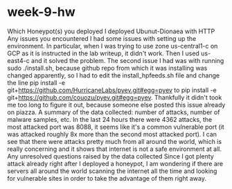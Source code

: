 # week-9-hw

Which Honeypot(s) you deployed
  I deployed Ubunut-Dionaea with HTTP
Any issues you encountered
  I had some issues with setting up the environment. In particular, when I was trying to use zone us-central1-c on GCP as it is instructed in the lab writeup, it didn't work. Then I used us-east4-c and it solved the problem. The second issue I had was with running sudo ./install.sh, because github repo from which it was installing was changed apparently, so I had to edit the install_hpfeeds.sh file and change the line pip install -e git+https://github.com/HurricaneLabs/pyev.git#egg=pyev to pip install -e git+https://github.com/couozu/pyev.git#egg=pyev. Thankfully it didn't took me too long to figure it out, because someone else posted this issue already on piazza.
A summary of the data collected: number of attacks, number of malware samples, etc.
  In the last 24 hours there were 4362 attacks, the most attacked port was 8088, it seems like it's a common vulnerable port (it was attacked roughly 8x more than the second most attacked port). I can see that there were attacks pretty much from all around the world, which is really concerning and it shows that internet is not a safe environment at all.
Any unresolved questions raised by the data collected
  Since I got plenty attack already right after I deployed a honeypot, I am wondering if there are servers all around the world scanning the internet all the time and looking for vulnerable sites in order to take the advantage of them right away.
